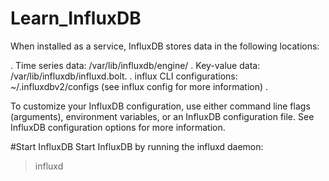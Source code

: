 # Learn_InfluxDB


When installed as a service, InfluxDB stores data in the following locations:

. Time series data: /var/lib/influxdb/engine/
. Key-value data: /var/lib/influxdb/influxd.bolt.
. influx CLI configurations: ~/.influxdbv2/configs (see influx config for more information) .

To customize your InfluxDB configuration, use either command line flags (arguments), environment variables, or an InfluxDB configuration file. See InfluxDB configuration options for more information.



#Start InfluxDB
Start InfluxDB by running the influxd daemon:

> influxd
